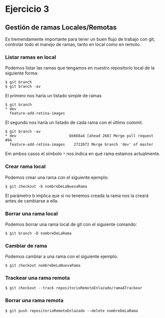 # Ejercicio 3

## Gestión de ramas Locales/Remotas

Es tremendamente importante para tener un buen flujo de trabajo con git, controlar todo el manejo de ramas, tanto en local como en remoto.

### Listar ramas en local

Podemos listar las ramas que tengamos en nuestro repositorio local de la siguiente forma:

```
$ git branch
$ git branch -av
```   

El primero nos haría un listado simple de ramas

```
$ git branch
* dev
  feature-add-retina-images
```
El segundo nos haría un listado de cada rama con el último commit.

```
$ git branch -av
* dev                        bb668a4 [ahead 268] Merge pull request #94
  feature-add-retina-images    2722072 Merge branch 'dev' of master
```
Em ambos casos el símbolo `*` nos indica en qué rama estamos actualmente.

### Crear rama local

Podemos crear una rama con el siguiente ejemplo:

```
$ git checkout -b nombreDeLaNuevaRama
```
El parámetro b implica que si no tenemos creada la rama nos la creará antes de cambiarse a ella.

### Borrar una rama local

Podemos borrar una rama local de git con el siguiente comando:

```
$ git branch -D nombreDeLaRama
```

### Cambiar de rama

Podemos cambiar a una rama con el siguiente ejemplo:

```
$ git checkout nombreDeLaNuevaRama
```

### Trackear una rama remota

```
$ git checkout --track repositorioRemotoEnlazado/ramaATrackear
```

### Borrar una rama remota

```
$ git push repositorioRemotoEnlazado --delete nombreDeLaRama
```
